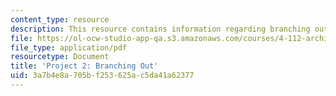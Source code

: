 ```yaml
---
content_type: resource
description: This resource contains information regarding branching out.
file: https://ol-ocw-studio-app-qa.s3.amazonaws.com/courses/4-112-architecture-design-fundamentals-i-nano-machines-fall-2012/3a7b4e8a705bf253625ac5da41a62377_MIT4_112F12_Doc_Ex2_MG.pdf
file_type: application/pdf
resourcetype: Document
title: 'Project 2: Branching Out'
uid: 3a7b4e8a-705b-f253-625a-c5da41a62377
---
```

